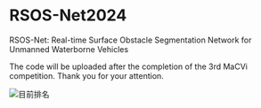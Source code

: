 # RSOS-Net2024
RSOS-Net: Real-time Surface Obstacle Segmentation Network for Unmanned Waterborne Vehicles

The code will be uploaded after the completion of the 3rd MaCVi competition. Thank you for your attention.

![目前排名](https://github.com/Yuan-Feng1998/RSOS-Net2024/blob/main/1.png)
